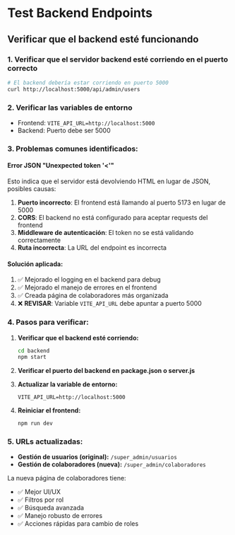 # Test Backend Endpoints

## Verificar que el backend esté funcionando

### 1. Verificar que el servidor backend esté corriendo en el puerto correcto
```bash
# El backend debería estar corriendo en puerto 5000
curl http://localhost:5000/api/admin/users
```

### 2. Verificar las variables de entorno
- Frontend: `VITE_API_URL=http://localhost:5000`
- Backend: Puerto debe ser 5000

### 3. Problemas comunes identificados:

#### Error JSON "Unexpected token '<'"
Esto indica que el servidor está devolviendo HTML en lugar de JSON, posibles causas:

1. **Puerto incorrecto**: El frontend está llamando al puerto 5173 en lugar de 5000
2. **CORS**: El backend no está configurado para aceptar requests del frontend
3. **Middleware de autenticación**: El token no se está validando correctamente
4. **Ruta incorrecta**: La URL del endpoint es incorrecta

#### Solución aplicada:
1. ✅ Mejorado el logging en el backend para debug
2. ✅ Mejorado el manejo de errores en el frontend
3. ✅ Creada página de colaboradores más organizada
4. ❌ **REVISAR**: Variable `VITE_API_URL` debe apuntar a puerto 5000

### 4. Pasos para verificar:

1. **Verificar que el backend esté corriendo:**
   ```bash
   cd backend
   npm start
   ```

2. **Verificar el puerto del backend en package.json o server.js**

3. **Actualizar la variable de entorno:**
   ```
   VITE_API_URL=http://localhost:5000
   ```

4. **Reiniciar el frontend:**
   ```bash
   npm run dev
   ```

### 5. URLs actualizadas:

- **Gestión de usuarios (original):** `/super_admin/usuarios`
- **Gestión de colaboradores (nueva):** `/super_admin/colaboradores`

La nueva página de colaboradores tiene:
- ✅ Mejor UI/UX
- ✅ Filtros por rol
- ✅ Búsqueda avanzada
- ✅ Manejo robusto de errores
- ✅ Acciones rápidas para cambio de roles
